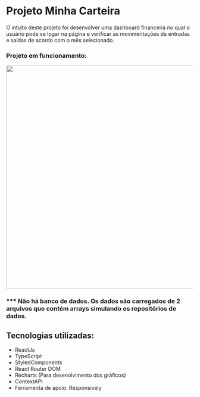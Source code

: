 # Projeto Minha Carteira

O intuito deste projeto foi desenvolver uma dashboard financeira no qual o usuário pode se logar na página e verificar as movimentações de entradas e saídas de acordo com o mês selecionado.

### Projeto em funcionamento:

<div align="center" >
  <img src="project.gif" width="600">
</div>

<h3> *** Não há banco de dados. Os dados são carregados de 2 arquivos que contém arrays simulando os repositórios de dados.</h3>


## Tecnologias utilizadas:

- ReactJs
- TypeScript
- StyledComponents
- React Router DOM
- Recharts (Para desenolvimento dos gráficos)
- ContextAPI
- Ferramenta de apoio: Responsively
